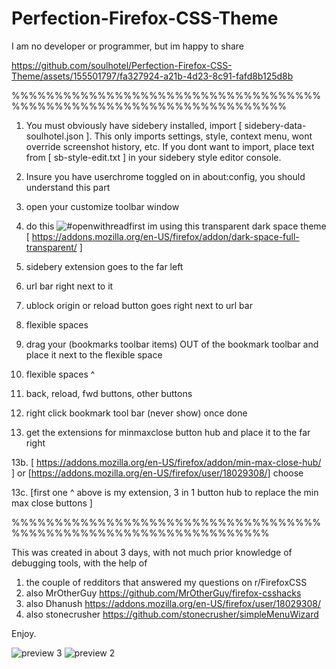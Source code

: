 # Perfection-Firefox-CSS-Theme
I am no developer or programmer, but im happy to share



https://github.com/soulhotel/Perfection-Firefox-CSS-Theme/assets/155501797/fa327924-a21b-4d23-8c91-fafd8b125d8b



%%%%%%%%%%%%%%%%%%%%%%%%%%%%%%%%%%%%%%%%%%%%%%%%%%%%%%%%%%%%%%%%%%%%

1. You must obviously have sidebery installed, import [ sidebery-data-soulhotel.json ].
This only imports settings, style, context menu, wont override screenshot history, etc.
If you dont want to import, place text from [ sb-style-edit.txt ] in your sidebery style editor console.

2. Insure you have userchrome toggled on in about:config, you should understand this part

3. open your customize toolbar window
4. do this
 ![#openwithreadfirst](https://github.com/soulhotel/Perfection-Firefox-CSS-Theme/assets/155501797/aa31f580-f29c-4446-990e-399263849aa3)
im using this transparent dark space theme [ https://addons.mozilla.org/en-US/firefox/addon/dark-space-full-transparent/ ]

5. sidebery extension goes to the far left
6. url bar right next to it
7. ublock origin or reload button goes right next to url bar
8. flexible spaces
9. drag your (bookmarks toolbar items) OUT of the bookmark toolbar and place it next to the flexible space
10. flexible spaces ^
11. back, reload, fwd buttons, other buttons
12. right click bookmark tool bar (never show) once done
13. get the extensions for minmaxclose button hub and place it to the far right
    
13b. [ https://addons.mozilla.org/en-US/firefox/addon/min-max-close-hub/ ] or [https://addons.mozilla.org/en-US/firefox/user/18029308/] choose

13c. [first one ^ above is my extension, 3 in 1 button hub to replace the min max close buttons ]

%%%%%%%%%%%%%%%%%%%%%%%%%%%%%%%%%%%%%%%%%%%%%%%%%%%%%%%%%%%%%%%%%%

This was created in about 3 days, with not much prior knowledge of debugging tools,
with the help of

1. the couple of redditors that answered my questions on r/FirefoxCSS
2. also MrOtherGuy https://github.com/MrOtherGuy/firefox-csshacks
3. also Dhanush https://addons.mozilla.org/en-US/firefox/user/18029308/
4. also stonecrusher https://github.com/stonecrusher/simpleMenuWizard

Enjoy.

![preview 3](https://github.com/soulhotel/Perfection-Firefox-CSS-Theme/assets/155501797/df6a7f7f-e5b5-4924-9268-010542f9fb69)
![preview 2](https://github.com/soulhotel/Perfection-Firefox-CSS-Theme/assets/155501797/551e7a35-45b9-48b9-9b5f-6be440913ae3)
